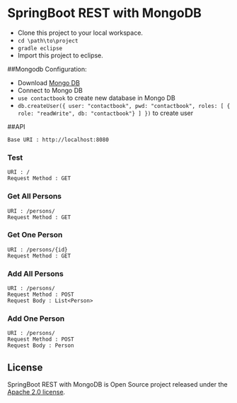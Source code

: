 # SpringBoot REST with MongoDB
* Clone this project to your local workspace.<br/>
* `cd \path\to\project`<br/>
* `gradle eclipse`<br/>
* Import this project to eclipse.

##Mongodb Configuration:
* Download [Mongo DB](https://www.mongodb.com/download-center)<br>
* Connect to Mongo DB<br>
* `use contactbook` to create new database in Mongo DB<br>
* `db.createUser({ user: "contactbook", pwd: "contactbook", roles: [ { role: "readWrite", db: "contactbook"} ] })` to create user

##API

```Base URI : http://localhost:8080```

### Test
```URI : /```<br/>
```Request Method : GET```

### Get All Persons
```URI : /persons/```<br/>
```Request Method : GET```

### Get One Person
```URI : /persons/{id}```<br/>
```Request Method : GET```

### Add All Persons
```URI : /persons/```<br/>
```Request Method : POST```<br/>
```Request Body : List<Person>```

### Add One Person
```URI : /persons/```<br/>
```Request Method : POST```<br/>
```Request Body : Person```

## License
SpringBoot REST with MongoDB is Open Source project released under the [Apache 2.0 license](http://www.apache.org/licenses/LICENSE-2.0.html).